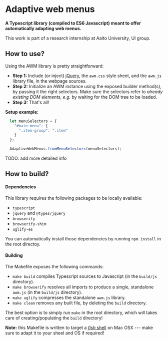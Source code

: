 # Adaptive web menus
**A Typescript library (compiled to ES6 Javascript) meant to offer automatically adapting web menus.**

This work is part of a research internship at Aalto University, UI group.

## How to use?
Using the AWM library is pretty straightforward:
* **Step 1:** Include (or inject) [jQuery](https://jquery.com/), the `awm.css` style sheet, and the `awm.js` library file, in the webpage sources.
* **Step 2:** Initialize an AWM instance using the exposed builder method(s), by passing it the right selectors. Make sure the selectors refer to *already existing DOM elements*, *e.g.* by waiting for the DOM tree to be loaded.
* **Step 3:** That's all!

**Setup example:**
```javascript
  let menuSelectors = {
    "#main-menu": {
      ".item-group": ".item"
    }
  };

  AdaptiveWebMenus.fromMenuSelectors(menuSelectors);
```

TODO: add more detailed info


## How to build?
#### Dependencies
This library requires the following packages to be locally available:
* `typescript`
* `jquery` and `@types/jquery`
* `browserify`
* `browserify-shim`
* `uglify-es`

You can automatically install those dependencies by running `npm install` in the root directoy.

#### Building
The Makefile exposes the following commands:
* `make build` compiles Typescript sources to Javascript (in the `build/js` directory).
* `make browserify` resolves all imports to produce a single, standalone `awm.js` (in the `build/js` directory).
* `make uglify` compresses the standalone `awm.js` library.
* `make clean` removes any built file, by deleting the `build` directory.

The best option is to simply run `make` in the root directory, which will takes care of creating/populating the `build` directory!

**Note:** this Makefile is written to target a [*fish* shell](https://fishshell.com/) on Mac OSX --- make sure to adapt it to your sheel and OS if required!
